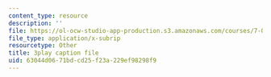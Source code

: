 ```yaml
---
content_type: resource
description: ''
file: https://ol-ocw-studio-app-production.s3.amazonaws.com/courses/7-01sc-fundamentals-of-biology-fall-2011/63044d0671bdcd25f23a229ef98298f9_zQfcPQpKZUk.srt
file_type: application/x-subrip
resourcetype: Other
title: 3play caption file
uid: 63044d06-71bd-cd25-f23a-229ef98298f9
---
```

